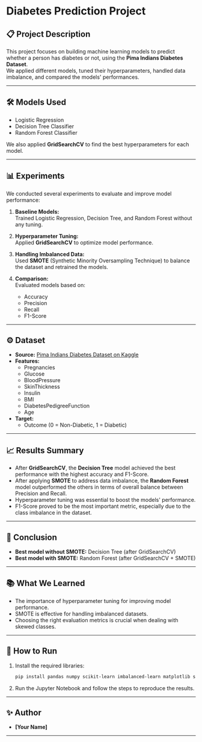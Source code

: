 # Diabetes Prediction Project

## 📋 Project Description
This project focuses on building machine learning models to predict whether a person has diabetes or not, using the **Pima Indians Diabetes Dataset**.  
We applied different models, tuned their hyperparameters, handled data imbalance, and compared the models' performances.

---

## 🛠 Models Used
- Logistic Regression
- Decision Tree Classifier
- Random Forest Classifier

We also applied **GridSearchCV** to find the best hyperparameters for each model.

---

## 📊 Experiments
We conducted several experiments to evaluate and improve model performance:

1. **Baseline Models:**  
   Trained Logistic Regression, Decision Tree, and Random Forest without any tuning.

2. **Hyperparameter Tuning:**  
   Applied **GridSearchCV** to optimize model performance.

3. **Handling Imbalanced Data:**  
   Used **SMOTE** (Synthetic Minority Oversampling Technique) to balance the dataset and retrained the models.

4. **Comparison:**  
   Evaluated models based on:
   - Accuracy
   - Precision
   - Recall
   - F1-Score

---

## ⚙️ Dataset
- **Source:** [Pima Indians Diabetes Dataset on Kaggle](https://www.kaggle.com/datasets/uciml/pima-indians-diabetes-database)
- **Features:**
  - Pregnancies
  - Glucose
  - BloodPressure
  - SkinThickness
  - Insulin
  - BMI
  - DiabetesPedigreeFunction
  - Age
- **Target:**
  - Outcome (0 = Non-Diabetic, 1 = Diabetic)

---

## 📈 Results Summary

- After **GridSearchCV**, the **Decision Tree** model achieved the best performance with the highest accuracy and F1-Score.
- After applying **SMOTE** to address data imbalance, the **Random Forest** model outperformed the others in terms of overall balance between Precision and Recall.
- Hyperparameter tuning was essential to boost the models' performance.
- F1-Score proved to be the most important metric, especially due to the class imbalance in the dataset.

---

## 🚀 Conclusion
- **Best model without SMOTE:** Decision Tree (after GridSearchCV)
- **Best model with SMOTE:** Random Forest (after GridSearchCV + SMOTE)

---

## 📚 What We Learned
- The importance of hyperparameter tuning for improving model performance.
- SMOTE is effective for handling imbalanced datasets.
- Choosing the right evaluation metrics is crucial when dealing with skewed classes.

---

## 📎 How to Run
1. Install the required libraries:
    ```bash
    pip install pandas numpy scikit-learn imbalanced-learn matplotlib seaborn
    ```
2. Run the Jupyter Notebook and follow the steps to reproduce the results.

---

## ✨ Author
- **[Your Name]**

---
